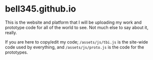 bell345.github.io
=================

This is the website and platform that I will be uploading my work and prototype code for all of the world to see. Not much else to say about it, really.

If you are here to copy/edit my code; `/assets/js/tbi.js` is the site-wide code used by everything, and `/assets/js/proto.js` is the code for the prototypes.

